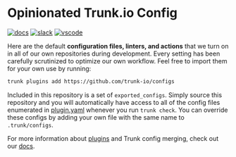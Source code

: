 # Opinionated Trunk.io Config

[![docs](https://img.shields.io/badge/-docs-darkgreen?logo=readthedocs&logoColor=ffffff)][docs]
[![slack](https://img.shields.io/badge/-slack-611f69?logo=slack)][slack]
[![vscode](https://img.shields.io/visual-studio-marketplace/i/trunk.io?color=0078d7&label=vscode&logo=visualstudiocode)][vscode]

Here are the default **configuration files, linters, and actions** that we turn on in all of our own
repositories during development. Every setting has been carefully scrutinized to optimize our own
workflow. Feel free to import them for your own use by running:

```bash
trunk plugins add https://github.com/trunk-io/configs
```

Included in this repository is a set of `exported_configs`. Simply source this repository and you
will automatically have access to all of the config files enumerated in [plugin.yaml](./plugin.yaml)
whenever you run `trunk check`. You can override these configs by adding your own file with the same
name to `.trunk/configs`.

For more information about [plugins](https://github.com/trunk-io/plugins) and Trunk config merging,
check out our [docs][docs].

[slack]: https://slack.trunk.io
[docs]: https://docs.trunk.io
[vscode]: https://marketplace.visualstudio.com/items?itemName=Trunk.io
